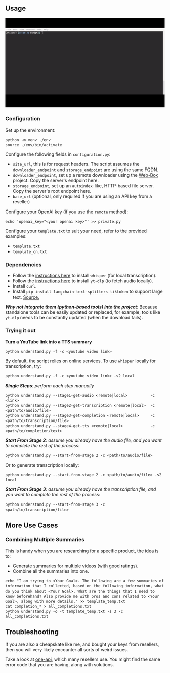 

## Usage

![Demo GIF](https://github.com/mindcrunch4u/Watch-YouTube-Fast/blob/main/about/demo.gif)

### Configuration

Set up the environment:
```
python -m venv ./env
source ./env/bin/activate
```

Configure the following fields in `configuration.py`:
- `site_url`, this is for request headers. The script assumes the `downloader_endpoint` and `storage_endpoint` are using the same FQDN.
- `downloader_endpoint`, set up a remote downloader using the [Web-Box](https://github.com/mindcrunch4u/Web-Box) project. Copy the server's endpoint here.
- `storage_endpoint`, set up an `autoindex`-like, HTTP-based file server. Copy the server's root endpoint here.
- `base_url` (optional, only required if you are using an API key from a reseller)

Configure your OpenAI key (if you use the `remote` method):

```
echo 'openai_key="<your openai key>"' >> private.py
```

Configure your `template.txt` to suit your need, refer to the provided examples:
- `template.txt`
- `template_cn.txt`

### Dependencies

- Follow the [instructions here](https://github.com/openai/whisper?tab=readme-ov-file#setup) to install `whisper` (for local transcription).
- Follow the [instructions here](https://github.com/yt-dlp/yt-dlp?tab=readme-ov-file#installation) to install `yt-dlp` (to fetch audio locally).
- Install `curl`.
- Install `pip install langchain-text-splitters tiktoken` to support large text. [Source.](https://python.langchain.com/docs/modules/data_connection/document_transformers/split_by_token/)

***Why not integrate them (python-based tools) into the project***: Because standalone tools can be easily updated or replaced, for example, tools like `yt-dlp` needs to be constantly updated (when the download fails).

### Trying it out

**Turn a YouTube link into a TTS summary**
```
python understand.py -f -c <youtube video link>
```
By default, the script relies on online services. To use `whisper` locally for transcription, try:
```
python understand.py -f -c <youtube video link> -s2 local
```

***Single Steps**: perform each step manually*
```
python understand.py --stage1-get-audio <remote|local>          -c <link>
python understand.py --stage2-get-transcription <remote|local>  -c <path/to/audio/file>
python understand.py --stage3-get-completion <remote|local>     -c <path/to/transcription/file>
python understand.py --stage4-get-tts <remote|local>            -c <path/to/completion/text>
```

***Start From Stage 2**: assume you already have the audio file, and you want to complete the rest of the process:*
```
python understand.py --start-from-stage 2 -c <path/to/audio/file>
```
Or to generate transcription locally:
```
python understand.py --start-from-stage 2 -c <path/to/audio/file> -s2 local
```

***Start From Stage 3**: assume you already have the transcription file, and you want to complete the rest of the process:*
```
python understand.py --start-from-stage 3 -c <path/to/transcription/file>
```

## More Use Cases

### Combining Multiple Summaries

This is handy when you are researching for a specific product, the idea is to:
- Generate summaries for multiple videos (with good ratings).
- Combine all the summaries into one.

```
echo "I am trying to <Your Goal>. The following are a few summaries of information that I collected, based on the following information, what do you think about <Your Goal>. What are the things that I need to know beforehand? Also provide me with pros and cons related to <Your Goal>, along with more details." >> template_temp.txt
cat completion_* > all_completions.txt
python understand.py -o -t template_temp.txt -s 3 -c all_completions.txt
```

## Troubleshooting 

If you are also a cheapskate like me, and bought your keys from resellers, then you will very likely encounter all sorts of weird issues.

Take a look at [one-api](https://github.com/songquanpeng/one-api), which many resellers use. You might find the same error code that you are having, along with solutions.

